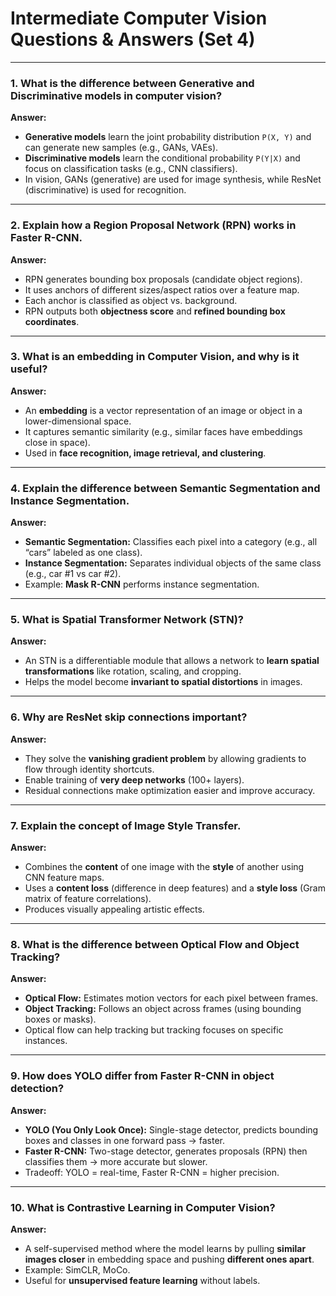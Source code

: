 # Intermediate Computer Vision Questions & Answers (Set 4)

---

### 1. What is the difference between Generative and Discriminative models in computer vision?
**Answer:**  
- **Generative models** learn the joint probability distribution `P(X, Y)` and can generate new samples (e.g., GANs, VAEs).  
- **Discriminative models** learn the conditional probability `P(Y|X)` and focus on classification tasks (e.g., CNN classifiers).  
- In vision, GANs (generative) are used for image synthesis, while ResNet (discriminative) is used for recognition.

---

### 2. Explain how a Region Proposal Network (RPN) works in Faster R-CNN.
**Answer:**  
- RPN generates bounding box proposals (candidate object regions).  
- It uses anchors of different sizes/aspect ratios over a feature map.  
- Each anchor is classified as object vs. background.  
- RPN outputs both **objectness score** and **refined bounding box coordinates**.

---

### 3. What is an embedding in Computer Vision, and why is it useful?
**Answer:**  
- An **embedding** is a vector representation of an image or object in a lower-dimensional space.  
- It captures semantic similarity (e.g., similar faces have embeddings close in space).  
- Used in **face recognition, image retrieval, and clustering**.

---

### 4. Explain the difference between Semantic Segmentation and Instance Segmentation.
**Answer:**  
- **Semantic Segmentation:** Classifies each pixel into a category (e.g., all “cars” labeled as one class).  
- **Instance Segmentation:** Separates individual objects of the same class (e.g., car #1 vs car #2).  
- Example: **Mask R-CNN** performs instance segmentation.

---

### 5. What is Spatial Transformer Network (STN)?
**Answer:**  
- An STN is a differentiable module that allows a network to **learn spatial transformations** like rotation, scaling, and cropping.  
- Helps the model become **invariant to spatial distortions** in images.

---

### 6. Why are ResNet skip connections important?
**Answer:**  
- They solve the **vanishing gradient problem** by allowing gradients to flow through identity shortcuts.  
- Enable training of **very deep networks** (100+ layers).  
- Residual connections make optimization easier and improve accuracy.

---

### 7. Explain the concept of Image Style Transfer.
**Answer:**  
- Combines the **content** of one image with the **style** of another using CNN feature maps.  
- Uses a **content loss** (difference in deep features) and a **style loss** (Gram matrix of feature correlations).  
- Produces visually appealing artistic effects.

---

### 8. What is the difference between Optical Flow and Object Tracking?
**Answer:**  
- **Optical Flow:** Estimates motion vectors for each pixel between frames.  
- **Object Tracking:** Follows an object across frames (using bounding boxes or masks).  
- Optical flow can help tracking but tracking focuses on specific instances.

---

### 9. How does YOLO differ from Faster R-CNN in object detection?
**Answer:**  
- **YOLO (You Only Look Once):** Single-stage detector, predicts bounding boxes and classes in one forward pass → faster.  
- **Faster R-CNN:** Two-stage detector, generates proposals (RPN) then classifies them → more accurate but slower.  
- Tradeoff: YOLO = real-time, Faster R-CNN = higher precision.

---

### 10. What is Contrastive Learning in Computer Vision?
**Answer:**  
- A self-supervised method where the model learns by pulling **similar images closer** in embedding space and pushing **different ones apart**.  
- Example: SimCLR, MoCo.  
- Useful for **unsupervised feature learning** without labels.
